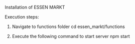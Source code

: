 Installation of ESSEN MARKT

Execution steps:
 1. Navigate to functions folder
        cd essen_markt/functions

 2. Execute the following command to start server
        npm start

